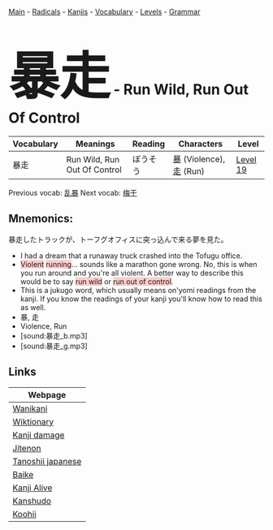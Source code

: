 <style> bigfont {font-size: 100px}</style>
[Main](../README.md) -
[Radicals](../radicals.md) -
[Kanjis](../kanjis.md) -
[Vocabulary](../vocabulary.md) -
[Levels](../levels.md) -
[Grammar](../grammar.md)
# <bigfont> 暴走</bigfont> - Run Wild, Run Out Of Control 

| Vocabulary | Meanings | Reading | Characters | Level |
| --- | --- | --- | --- | --- |
| 暴走 | Run Wild, Run Out Of Control | ぼうそう |  [暴](../kanjis/暴.md) (Violence), [走](../kanjis/走.md) (Run) | [Level 19](../levels/wk_level19.md) |

Previous vocab: [乱暴](乱暴.md) Next vocab: [梅干](梅干.md) 

## Mnemonics:
暴走したトラックが、トーフグオフィスに突っ込んで来る夢を見た。
* I had a dream that a runaway truck crashed into the Tofugu office.
* <span style="background-color:#ffcccb"> Violent</span> <span style="background-color:#ffcccb"> running</span>... sounds like a marathon gone wrong. No, this is when you run around and you're all violent. A better way to describe this would be to say <span style="background-color:#ffcccb"> run wild</span> or <span style="background-color:#ffcccb"> run out of control</span>.
* This is a jukugo word, which usually means on'yomi readings from the kanji. If you know the readings of your kanji you'll know how to read this as well.
* 暴, 走
* Violence, Run
* [sound:暴走_b.mp3]
* [sound:暴走_g.mp3]


## Links 

| Webpage |
| --- |
| [Wanikani          ](https://www.wanikani.com/kanji/暴走) |
| [Wiktionary        ](https://en.wiktionary.org/wiki/暴走) |
| [Kanji damage      ](http://www.kanjidamage.com/kanji/search?utf8=✓&q=暴走) |
| [Jitenon           ](https://jitenon.com/kanji/暴走) |
| [Tanoshii japanese ](https://www.tanoshiijapanese.com/dictionary/kanji.cfm?k=暴走) |
| [Baike             ](https://baike.baidu.com/item/暴走) |
| [Kanji Alive       ](https://app.kanjialive.com/暴走) |
| [Kanshudo          ](https://www.kanshudo.com/searchmn?q=暴走) |
| [Koohii            ](https://kanji.koohii.com/study/kanji/暴走) |
